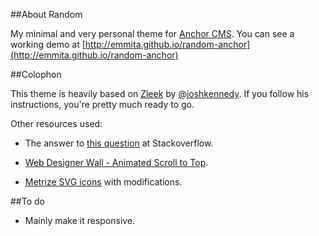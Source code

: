##About Random

My minimal and very personal theme for [Anchor CMS](http://anchorcms.com).
You can see a working demo at [http://emmita.github.io/random-anchor](http://emmita.github.io/random-anchor)

##Colophon

This theme is heavily based on [Zleek](https://github.com/joshkennedy/zleek) by [@joshkennedy](https://github.com/joshkennedy). If you follow his instructions, you're pretty much ready to go. 


Other resources used:

* The answer to [this question](http://stackoverflow.com/questions/11978995/how-to-change-color-of-svg-image-using-css-jquery-svg-image-replacement) at Stackoverflow.

* [Web Designer Wall - Animated Scroll to Top](http://webdesignerwall.com/tutorials/animated-scroll-to-top).

* [Metrize SVG icons](http://alessioatzeni.com/metrize-icons/) with modifications.

##To do

* Mainly make it responsive.


